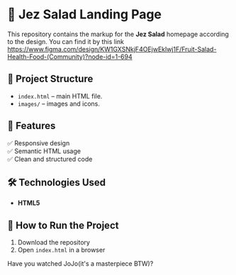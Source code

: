 # 🍏 Jez Salad Landing Page

This repository contains the markup for the **Jez Salad** homepage according to the design. You can find it by this link
https://www.figma.com/design/KW1GXSNkjF4OEjwEklwj1F/Fruit-Salad-Health-Food-(Community)?node-id=1-694

## 🚀 Project Structure

- `index.html` – main HTML file.
- `images/` – images and icons.

## 📌 Features
✅ Responsive design  
✅ Semantic HTML usage  
✅ Clean and structured code  

## 🛠 Technologies Used
- **HTML5**

## 🔧 How to Run the Project
1. Download the repository
2. Open `index.html` in a browser

Have you watched JoJo(it's a masterpiece BTW)?
